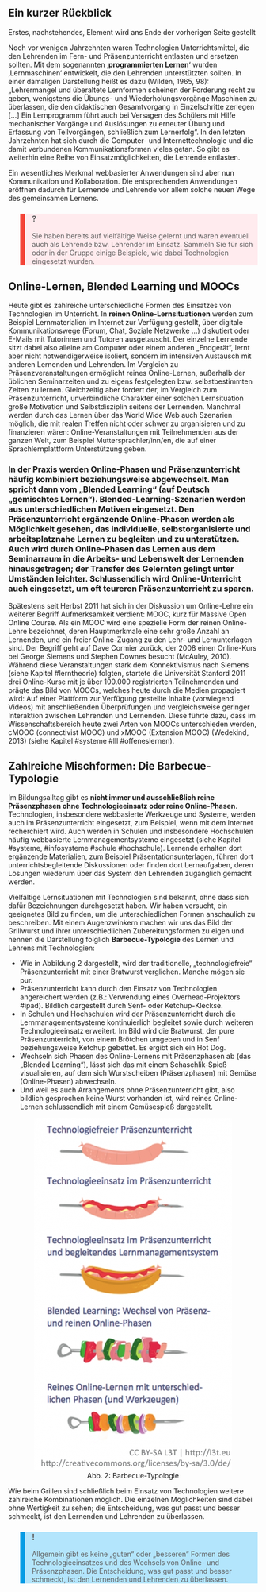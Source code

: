 <!-- filename: 04_Szenarien_des_Einsatzes_von_Technologien.md -->
<!-- title: Szenarien des Einsatzes von Technologien -->

## Ein kurzer Rückblick

Erstes, nachstehendes, Element wird ans Ende der vorherigen Seite gestellt

Noch vor wenigen Jahrzehnten waren Technologien Unterrichtsmittel, die den Lehrenden im Fern- und Präsenzunterricht entlasten und ersetzen sollten. Mit dem sogenannten ‚**programmierten Lernen**‘ wurden ‚Lernmaschinen‘ entwickelt, die den Lehrenden unterstützten sollten. In einer damaligen Darstellung heißt es dazu (Wilden, 1965, 98): „Lehrermangel und überaltete Lernformen scheinen der Forderung recht zu geben, wenigstens die Übungs- und Wiederholungsvorgänge Maschinen zu überlassen, die den didaktischen Gesamtvorgang in Einzelschritte zerlegen \[…] Ein Lernprogramm führt auch bei Versagen des Schülers mit Hilfe mechanischer Vorgänge und Auslösungen zu erneuter Übung und Erfassung von Teilvorgängen, schließlich zum Lernerfolg“. In den letzten Jahrzehnten hat sich durch die Computer- und Internettechnologie und die damit verbundenen Kommunikationsformen vieles getan. So gibt es weiterhin eine Reihe von Einsatzmöglichkeiten, die Lehrende entlasten.

Ein wesentliches Merkmal webbasierter Anwendungen sind aber nun Kommunikation und Kollaboration. Die entsprechenden Anwendungen eröffnen dadurch für Lernende und Lehrende vor allem solche neuen Wege des gemeinsamen Lernens.

<blockquote style="background: #FFEBEE; border-left: 10px solid #F44336">

### ?

Sie haben bereits auf vielfältige Weise gelernt und waren eventuell auch als Lehrende bzw. Lehrender im Einsatz. Sammeln Sie für sich oder in der Gruppe einige Beispiele, wie dabei Technologien eingesetzt wurden.

</blockquote>

## Online-Lernen, Blended Learning und MOOCs

Heute gibt es zahlreiche unterschiedliche Formen des Einsatzes von Technologien im Unterricht. In **reinen Online-Lernsituationen** werden zum Beispiel Lernmaterialien im Internet zur Verfügung gestellt, über digitale Kommunikationswege (Forum, Chat, Soziale Netzwerke …) diskutiert oder E-Mails mit Tutorinnen und Tutoren ausgetauscht. Der einzelne Lernende sitzt dabei also alleine am Computer oder einem anderen „Endgerät“, lernt aber nicht notwendigerweise isoliert, sondern im intensiven Austausch mit anderen Lernenden und Lehrenden. Im Vergleich zu Präsenzveranstaltungen ermöglicht reines Online-Lernen, außerhalb der üblichen Seminarzeiten und zu eigens festgelegten bzw. selbstbestimmten Zeiten zu lernen. Gleichzeitig aber fordert der, im Vergleich zum Präsenzunterricht, unverbindliche Charakter einer solchen Lernsituation große Motivation und Selbstdisziplin seitens der Lernenden. Manchmal werden durch das Lernen über das World Wide Web auch Szenarien möglich, die mit realen Treffen nicht oder schwer zu organisieren und zu finanzieren wären: Online-Veranstaltungen mit Teilnehmenden aus der ganzen Welt, zum Beispiel Muttersprachler/inn/en, die auf einer Sprachlernplattform Unterstützung geben.

### In der Praxis werden Online-Phasen und Präsenzunterricht häufig kombiniert beziehungsweise abgewechselt. Man spricht dann vom „**Blended Learning**“ (auf Deutsch „gemischtes Lernen“). Blended-Learning-Szenarien werden aus unterschiedlichen Motiven eingesetzt. Den Präsenzunterricht ergänzende Online-Phasen werden als Möglichkeit gesehen, das individuelle, selbstorganisierte und arbeitsplatznahe Lernen zu begleiten und zu unterstützen. Auch wird durch Online-Phasen das Lernen aus dem Seminarraum in die Arbeits- und Lebenswelt der Lernenden hinausgetragen; der Transfer des Gelernten gelingt unter Umständen leichter. Schlussendlich wird Online-Unterricht auch eingesetzt, um oft teureren Präsenzunterricht zu sparen.

Spätestens seit Herbst 2011 hat sich in der Diskussion um Online-Lehre ein weiterer Begriff Aufmerksamkeit verdient: MOOC, kurz für Massive Open Online Course. Als ein MOOC wird eine spezielle Form der reinen Online-Lehre bezeichnet, deren Hauptmerkmale eine sehr große Anzahl an Lernenden, und ein freier Online-Zugang zu den Lehr- und Lernunterlagen sind. Der Begriff geht auf Dave Cormier zurück, der 2008 einen Online-Kurs bei George Siemens und Stephen Downes besucht (McAuley, 2010). Während diese Veranstaltungen stark dem Konnektivismus nach Siemens (siehe Kapitel #lerntheorie) folgten, startete die Universität Stanford 2011 drei Online-Kurse mit je über 100.000 registrierten Teilnehmenden und prägte das Bild von MOOCs, welches heute durch die Medien propagiert wird: Auf einer Plattform zur Verfügung gestellte Inhalte (vorwiegend Videos) mit anschließenden Überprüfungen und vergleichsweise geringer Interaktion zwischen Lehrenden und Lernenden. Diese führte dazu, dass im Wissenschaftsbereich heute zwei Arten von MOOCs unterschieden werden, cMOOC (connectivist MOOC) und xMOOC (Extension MOOC) (Wedekind, 2013) (siehe Kapitel #systeme #lll #offeneslernen).

## Zahlreiche Mischformen: Die Barbecue-Typologie

Im Bildungsalltag gibt es **nicht immer und ausschließlich reine Präsenzphasen ohne Technologieeinsatz oder reine Online-Phasen**. Technologien, insbesondere webbasierte Werkzeuge und Systeme, werden auch im Präsenzunterricht eingesetzt, zum Beispiel, wenn mit dem Internet recherchiert wird. Auch werden in Schulen und insbesondere Hochschulen häufig webbasierte Lernmanagementsysteme eingesetzt (siehe Kapitel #systeme, #infosysteme #schule #hochschule). Lernende erhalten dort ergänzende Materialien, zum Beispiel Präsentationsunterlagen, führen dort unterrichtsbegleitende Diskussionen oder finden dort Lernaufgaben, deren Lösungen wiederum über das System den Lehrenden zugänglich gemacht werden.

Vielfältige Lernsituationen mit Technologien sind bekannt, ohne dass sich dafür Bezeichnungen durchgesetzt haben. Wir haben versucht, ein geeignetes Bild zu finden, um die unterschiedlichen Formen anschaulich zu beschreiben. Mit einem Augenzwinkern machen wir uns das Bild der Grillwurst und ihrer unterschiedlichen Zubereitungsformen zu eigen und nennen die Darstellung folglich **Barbecue-Typologie** des Lernen und Lehrens mit Technologien:

- Wie in Abbildung 2 dargestellt, wird der traditionelle, „technologiefreie“ Präsenzunterricht mit einer Bratwurst verglichen. Manche mögen sie pur.
- Präsenzunterricht kann durch den Einsatz von Technologien angereichert werden (z.B.: Verwendung eines Overhead-Projektors #ipad). Bildlich dargestellt durch Senf- oder Ketchup-Kleckse.
- In Schulen und Hochschulen wird der Präsenzunterricht durch die Lernmanagementsysteme kontinuierlich begleitet sowie durch weiteren Technologieeinsatz erweitert. Im Bild wird die Bratwurst, der pure Präsenzunterricht, von einem Brötchen umgeben und in Senf beziehungsweise Ketchup gebettet. Es ergibt sich ein Hot Dog.
- Wechseln sich Phasen des Online-Lernens mit Präsenzphasen ab (das „Blended Learning“), lässt sich das mit einem Schaschlik-Spieß visualisieren, auf dem sich Wurstscheiben (Präsenzphasen) mit Gemüse (Online-Phasen) abwechseln.
- Und weil es auch Arrangements ohne Präsenzunterricht gibt, also bildlich gesprochen keine Wurst vorhanden ist, wird reines Online-Lernen schlussendlich mit einem Gemüsespieß dargestellt.

<center><figure>
  <img src="img/2_BarbecueTypologie.png" alt="Abb. 2: Barbecue-Typologie">
  <figcaption>Abb. 2: Barbecue-Typologie</figcaption>
</figure></center>


Wie beim Grillen sind schließlich beim Einsatz von Technologien weitere zahlreiche Kombinationen möglich. Die einzelnen Möglichkeiten sind dabei ohne Wertigkeit zu sehen; die Entscheidung, was gut passt und besser schmeckt, ist den Lernenden und Lehrenden zu überlassen.

<blockquote style="background: #B3E5FC; border-left: 10px solid #039BE5">

### !

Allgemein gibt es keine „guten“ oder „besseren“ Formen des Technologieeinsatzes und des Wechsels von Online- und Präsenzphasen. Die Entscheidung, was gut passt und besser schmeckt, ist den Lernenden und Lehrenden zu überlassen.

</blockquote>
